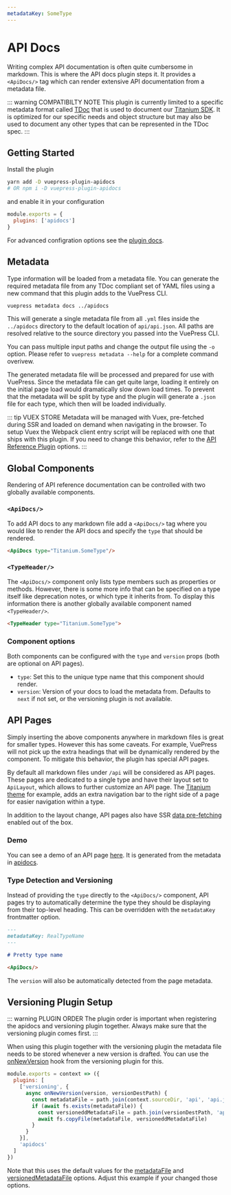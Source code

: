 ```yaml
---
metadataKey: SomeType
---
```


# API Docs

Writing complex API documentation is often quite cumbersome in markdown. This is where the API docs plugin steps it. It provides a `<ApiDocs/>` tag which can render extensive API documentation from a metadata file.

::: warning COMPATIBILTY NOTE
This plugin is currently limited to a specific metadata format called [TDoc](https://docs.appcelerator.com/platform/latest/#!/guide/TDoc_Specification) that is used to document our [Titanium SDK](https://github.com/appcelerator/titanium_mobile). It is optimized for our specific needs and object structure but may also be used to document any other types that can be represented in the TDoc spec.
:::

## Getting Started

Install the plugin

```bash
yarn add -D vuepress-plugin-apidocs
# OR npm i -D vuepress-plugin-apidocs
```

and enable it in your configuration

```js
module.exports = {
  plugins: ['apidocs']
}
```

For advanced configration options see the [plugin docs](../plugins/apidocs-plugin.md).

## Metadata

Type information will be loaded from a metadata file. You can generate the required metadata file from any TDoc compliant set of YAML files using a new command that this plugin adds to the VuePress CLI.

```sh
vuepress metadata docs ../apidocs
```

This will generate a single metadata file from all `.yml` files inside the `../apidocs` directory to the default location of `api/api.json`. All paths are resolved relative to the source directory you passed into the VuePress CLI.

You can pass multiple input paths and change the output file using the `-o` option. Please refer to `vuepress metadata --help` for a complete command overivew.

The generated metadata file will be processed and prepared for use with VuePress. Since the metadata file can get quite large, loading it entirely on the initial page load would dramatically slow down load times. To prevent that the metadata will be split by type and the plugin will generate a `.json` file for each type, which then will be loaded individually.

::: tip VUEX STORE
Metadata will be managed with Vuex, pre-fetched during SSR and loaded on demand when navigating in the browser. To setup Vuex the Webpack client entry script will be replaced with one that ships with this plugin. If you need to change this behavior, refer to the [API Reference Plugin](../plugins/apidocs-plugin.md#options) options.
:::

## Global Components

Rendering of API reference documentation can be controlled with two globally available components.

### `<ApiDocs/>`

To add API docs to any markdown file add a `<ApiDocs/>` tag where you would like to render the API docs and specify the `type` that should be rendered.

```md
<ApiDocs type="Titanium.SomeType"/>
```

### `<TypeHeader/>`

The `<ApiDocs/>` component only lists type members such as properties or methods. However, there is some more info that can be specified on a type itself like deprecation notes, or which type it inherits from. To display this information there is another globally available component named `<TypeHeader/>`.

```md
<TypeHeader type="Titanium.SomeType">
```

### Component options

Both components can be configured with the `type` and `version` props (both are optional on API pages).

- `type`: Set this to the unique type name that this component should render.
- `version`: Version of your docs to load the metadata from. Defaults to `next` if not set, or the versioning plugin is not available.

## API Pages

Simply inserting the above components anywhere in markdown files is great for smaller types. However this has some caveats. For example, VuePress will not pick up the extra headings that will be dynamically rendered by the component. To mitigate this behavior, the plugin has special API pages.

By default all markdown files under `/api` will be considered as API pages. These pages are dedicated to a single type and have their layout set to `ApiLayout`, which allows to further customize an API page. The [Titanium theme](../theme) for example, adds an extra navigation bar to the right side of a page for easier navigation within a type.

In addition to the layout change, API pages also have SSR [data pre-fetching](https://ssr.vuejs.org/guide/data.html) enabled out of the box.

### Demo

You can see a demo of an API page [here](../api/sometype.md). It is generated from the metadata in [apidocs](../../apidocs).

### Type Detection and Versioning

Instead of providing the `type` directly to the `<ApiDocs/>` component, API pages try to automatically determine the type they should be displaying from their top-level heading. This can be overridden with the `metadataKey` frontmatter option.

```md
---
metadataKey: RealTypeName
---

# Pretty type name

<ApiDocs/>
```

The `version` will also be automatically detected from the page metadata.

## Versioning Plugin Setup

::: warning PLUGIN ORDER
The plugin order is important when registering the apidocs and versioning plugin together. Always make sure that the versioning plugin comes first.
:::

When using this plugin together with the versioning plugin the metadata file needs to be stored whenever a new version is drafted. You can use the [onNewVersion](../plugins/versioning-plugin.md#onnewversion) hook from the versioning plugin for this.

```js
module.exports = context => ({
  plugins: [
    ['versioning', {
      async onNewVersion(version, versionDestPath) {
        const metadataFile = path.join(context.sourceDir, 'api', 'api.json')
        if (await fs.exists(metadataFile)) {
          const versioneddMetadataFile = path.join(versionDestPath, 'api', 'api.json')
          await fs.copyFile(metadataFile, versioneddMetadataFile)
        }
      }
    }],
    'apidocs'
  ]
})
```

Note that this uses the default values for the [metadataFile](../plugins/apidocs-plugin.md#metadatafile) and [versionedMetadataFile](../plugins/apidocs-plugin.md#versionedmetadatafile) options. Adjust this example if your changed those options.

